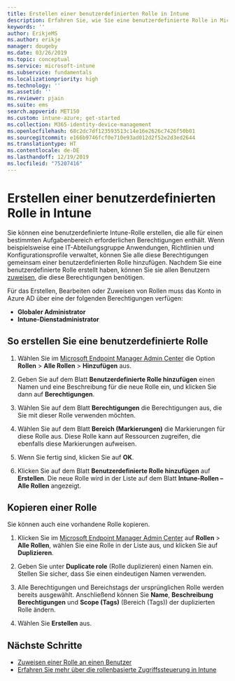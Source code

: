 ```yaml
---
title: Erstellen einer benutzerdefinierten Rolle in Intune
description: Erfahren Sie, wie Sie eine benutzerdefinierte Rolle in Microsoft Intune erstellen.
keywords: ''
author: ErikjeMS
ms.author: erikje
manager: dougeby
ms.date: 03/26/2019
ms.topic: conceptual
ms.service: microsoft-intune
ms.subservice: fundamentals
ms.localizationpriority: high
ms.technology: ''
ms.assetid: ''
ms.reviewer: pjain
ms.suite: ems
search.appverid: MET150
ms.custom: intune-azure; get-started
ms.collection: M365-identity-device-management
ms.openlocfilehash: 68c2dc7df123593513c14e16e2626c7426f50b01
ms.sourcegitcommit: e166b9746fcf0e710e93ad012d2f52e2d3ed2644
ms.translationtype: HT
ms.contentlocale: de-DE
ms.lasthandoff: 12/19/2019
ms.locfileid: "75207416"
---
```

# <a name="create-a-custom-role-in-intune"></a>Erstellen einer benutzerdefinierten Rolle in Intune

Sie können eine benutzerdefinierte Intune-Rolle erstellen, die alle für einen bestimmten Aufgabenbereich erforderlichen Berechtigungen enthält. Wenn beispielsweise eine IT-Abteilungsgruppe Anwendungen, Richtlinien und Konfigurationsprofile verwaltet, können Sie alle diese Berechtigungen gemeinsam einer benutzerdefinierten Rolle hinzufügen. Nachdem Sie eine benutzerdefinierte Rolle erstellt haben, können Sie sie allen Benutzern [zuweisen](assign-role.md), die diese Berechtigungen benötigen.

Für das Erstellen, Bearbeiten oder Zuweisen von Rollen muss das Konto in Azure AD über eine der folgenden Berechtigungen verfügen:
- **Globaler Administrator**
- **Intune-Dienstadministrator**

## <a name="to-create-a-custom-role"></a>So erstellen Sie eine benutzerdefinierte Rolle

1. Wählen Sie im [Microsoft Endpoint Manager Admin Center](https://go.microsoft.com/fwlink/?linkid=2109431) die Option **Rollen** > **Alle Rollen** > **Hinzufügen** aus.

2. Geben Sie auf dem Blatt **Benutzerdefinierte Rolle hinzufügen** einen Namen und eine Beschreibung für die neue Rolle ein, und klicken Sie dann auf **Berechtigungen**.

3. Wählen Sie auf dem Blatt **Berechtigungen** die Berechtigungen aus, die Sie mit dieser Rolle verwenden möchten.

4. Wählen Sie auf dem Blatt **Bereich (Markierungen)** die Markierungen für diese Rolle aus. Diese Rolle kann auf Ressourcen zugreifen, die ebenfalls diese Markierungen aufweisen.

5. Wenn Sie fertig sind, klicken Sie auf **OK**.

6. Klicken Sie auf dem Blatt **Benutzerdefinierte Rolle hinzufügen** auf **Erstellen**. Die neue Rolle wird in der Liste auf dem Blatt **Intune-Rollen – Alle Rollen** angezeigt.


## <a name="copy-a-role"></a>Kopieren einer Rolle

Sie können auch eine vorhandene Rolle kopieren.

1. Klicken Sie im [Microsoft Endpoint Manager Admin Center](https://go.microsoft.com/fwlink/?linkid=2109431) auf **Rollen** > **Alle Rollen**, wählen Sie eine Rolle in der Liste aus, und klicken Sie auf **Duplizieren**.

2. Geben Sie unter **Duplicate role** (Rolle duplizieren) einen Namen ein. Stellen Sie sicher, dass Sie einen eindeutigen Namen verwenden.

3. Alle Berechtigungen und Bereichstags der ursprünglichen Rolle werden bereits ausgewählt. Anschließend können Sie **Name**, **Beschreibung** **Berechtigungen** und **Scope (Tags)** (Bereich (Tags)) der duplizierten Rolle ändern.

4. Wählen Sie **Erstellen** aus. 

## <a name="next-steps"></a>Nächste Schritte
- [Zuweisen einer Rolle an einen Benutzer](assign-role.md)
- [Erfahren Sie mehr über die rollenbasierte Zugriffssteuerung in Intune](role-based-access-control.md)
